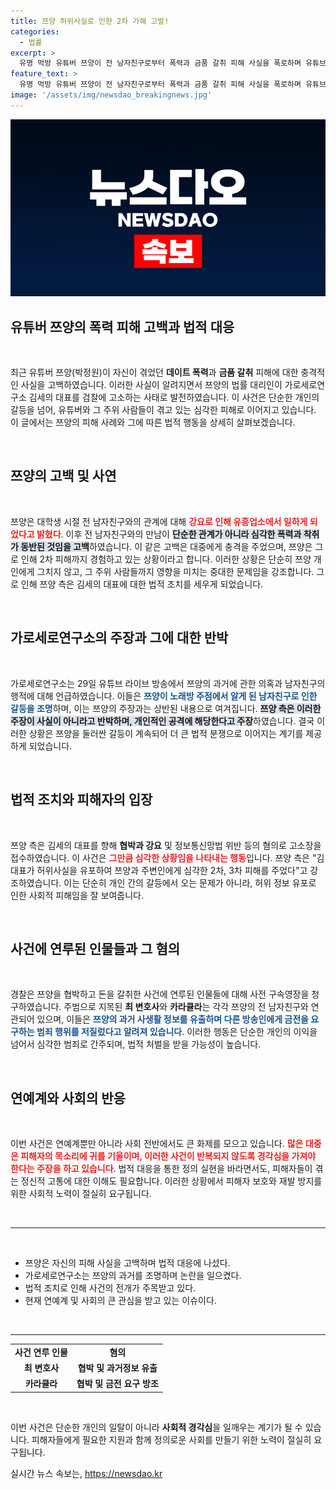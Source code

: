 ```yaml
---
title: 쯔양 허위사실로 인한 2차 가해 고발!
categories:
  - 법률
excerpt: >
  유명 먹방 유튜버 쯔양이 전 남자친구로부터 폭력과 금품 갈취 피해 사실을 폭로하며 유튜브 채널 가세연의 김세의 대표를 검찰에 고소했다. 협박과 허위 사실 유포를 주장하는 쯔양, 사건의 전말은?
feature_text: >
  유명 먹방 유튜버 쯔양이 전 남자친구로부터 폭력과 금품 갈취 피해 사실을 폭로하며 유튜브 채널 가세연의 김세의 대표를 검찰에 고소했다. 협박과 허위 사실 유포를 주장하는 쯔양, 사건의 전말은?
image: '/assets/img/newsdao_breakingnews.jpg'
---
```


<p><img src="/assets/img/newsdao_breakingnews.jpg" alt="pcversion 속보" /></p>

<h2 data-ke-size="size26">유튜버 쯔양의 폭력 피해 고백과 법적 대응</h2>

<p data-ke-size="size16">&nbsp;</p>

<p data-ke-size="size16">최근 유튜버 쯔양(박정원)이 자신이 겪었던 <b>데이트 폭력</b>과 <b>금품 갈취</b> 피해에 대한 충격적인 사실을 고백하였습니다. 이러한 사실이 알려지면서 쯔양의 법률 대리인이 가로세로연구소 김세의 대표를 검찰에 고소하는 사태로 발전하였습니다. 이 사건은 단순한 개인의 갈등을 넘어, 유튜버와 그 주위 사람들이 겪고 있는 심각한 피해로 이어지고 있습니다. 이 글에서는 쯔양의 피해 사례와 그에 따른 법적 행동을 상세히 살펴보겠습니다.</p>

<p data-ke-size="size16">&nbsp;</p>

<h2 data-ke-size="size26">쯔양의 고백 및 사연</h2>

<p data-ke-size="size16">&nbsp;</p>

<p data-ke-size="size16">쯔양은 대학생 시절 전 남자친구와의 관계에 대해 <b><span style="color: #ee2323;">강요로 인해 유흥업소에서 일하게 되었다고 밝혔다</span></b>. 이후 전 남자친구와의 만남이 <b><span style="background-color: #21538527;">단순한 관계가 아니라 심각한 폭력과 착취가 동반된 것임을 고백</span></b>하였습니다. 이 같은 고백은 대중에게 충격을 주었으며, 쯔양은 그로 인해 2차 피해까지 경험하고 있는 상황이라고 합니다. 이러한 상황은 단순히 쯔양 개인에게 그치지 않고, 그 주위 사람들까지 영향을 미치는 중대한 문제임을 강조합니다. 그로 인해 쯔양 측은 김세의 대표에 대한 법적 조치를 세우게 되었습니다.</p>

<p data-ke-size="size16">&nbsp;</p>

<h2 data-ke-size="size26">가로세로연구소의 주장과 그에 대한 반박</h2>

<p data-ke-size="size16">&nbsp;</p>

<p data-ke-size="size16">가로세로연구소는 29일 유튜브 라이브 방송에서 쯔양의 과거에 관한 의혹과 남자친구의 행적에 대해 언급하였습니다. 이들은 <b><span style="color: #1a5490;">쯔양이 노래방 주점에서 알게 된 남자친구로 인한 갈등을 조명</span></b>하며, 이는 쯔양의 주장과는 상반된 내용으로 여겨집니다. <b><span style="background-color: #21538527;">쯔양 측은 이러한 주장이 사실이 아니라고 반박하며, 개인적인 공격에 해당한다고 주장</span></b>하였습니다. 결국 이러한 상황은 쯔양을 둘러싼 갈등이 계속되어 더 큰 법적 분쟁으로 이어지는 계기를 제공하게 되었습니다.</p>

<p data-ke-size="size16">&nbsp;</p>

<h2 data-ke-size="size26">법적 조치와 피해자의 입장</h2>

<p data-ke-size="size16">&nbsp;</p>

<p data-ke-size="size16">쯔양 측은 김세의 대표를 향해 <b>협박과 강요</b> 및 정보통신망법 위반 등의 혐의로 고소장을 접수하였습니다. 이 사건은 <b><span style="color: #ee2323;">그만큼 심각한 상황임을 나타내는 행동</span></b>입니다. 쯔양 측은 "김 대표가 허위사실을 유포하여 쯔양과 주변인에게 심각한 2차, 3차 피해를 주었다"고 강조하였습니다. 이는 단순히 개인 간의 갈등에서 오는 문제가 아니라, 허위 정보 유포로 인한 사회적 피해임을 잘 보여줍니다.</p>

<p data-ke-size="size16">&nbsp;</p>

<h2 data-ke-size="size26">사건에 연루된 인물들과 그 혐의</h2>

<p data-ke-size="size16">&nbsp;</p>

<p data-ke-size="size16">경찰은 쯔양을 협박하고 돈을 갈취한 사건에 연루된 인물들에 대해 사전 구속영장을 청구하였습니다. 주범으로 지목된 <b>최 변호사</b>와 <b>카라큘라</b>는 각각 쯔양의 전 남자친구와 연관되어 있으며, 이들은 <b><span style="color: #1a5490;">쯔양의 과거 사생활 정보를 유출하며 다른 방송인에게 금전을 요구하는 범죄 행위를 저질렀다고 알려져 있습니다</span></b>. 이러한 행동은 단순한 개인의 이익을 넘어서 심각한 범죄로 간주되며, 법적 처벌을 받을 가능성이 높습니다. </p>

<p data-ke-size="size16">&nbsp;</p>

<h2 data-ke-size="size26">연예계와 사회의 반응</h2>

<p data-ke-size="size16">&nbsp;</p>

<p data-ke-size="size16">이번 사건은 연예계뿐만 아니라 사회 전반에서도 큰 화제를 모으고 있습니다. <b><span style="color: #ee2323;">많은 대중은 피해자의 목소리에 귀를 기울이며, 이러한 사건이 반복되지 않도록 경각심을 가져야 한다는 주장을 하고 있습니다</span></b>. 법적 대응을 통한 정의 실현을 바라면서도, 피해자들이 겪는 정신적 고통에 대한 이해도 필요합니다. 이러한 상황에서 피해자 보호와 재발 방지를 위한 사회적 노력이 절실히 요구됩니다.</p>

<p data-ke-size="size16">&nbsp;</p>

<hr>

<p data-ke-size="size16">&nbsp;</p>

<ul>
  <li>쯔양은 자신의 피해 사실을 고백하며 법적 대응에 나섰다.</li>
  <li>가로세로연구소는 쯔양의 과거를 조명하며 논란을 일으켰다.</li>
  <li>법적 조치로 인해 사건의 전개가 주목받고 있다.</li>
  <li>현재 연예계 및 사회의 큰 관심을 받고 있는 이슈이다.</li>
</ul>

<p data-ke-size="size16">&nbsp;</p>

<hr>

<table style="width: 100%; border-collapse: collapse;">
  <tr>
    <td style="text-align: center; height: 17px;"><b>사건 연루 인물</b></td>
    <td style="text-align: center; height: 17px;"><b>혐의</b></td>
  </tr>
  <tr>
    <td style="text-align: center; height: 17px;"><b>최 변호사</b></td>
    <td style="text-align: center; height: 17px;"><b>협박 및 과거정보 유출</b></td>
  </tr>
  <tr>
    <td style="text-align: center; height: 17px;"><b>카라큘라</b></td>
    <td style="text-align: center; height: 17px;"><b>협박 및 금전 요구 방조</b></td>
  </tr>
</table>

<p data-ke-size="size16">&nbsp;</p>

<p data-ke-size="size16">이번 사건은 단순한 개인의 일탈이 아니라 <b>사회적 경각심</b>을 일깨우는 계기가 될 수 있습니다. 피해자들에게 필요한 지원과 함께 정의로운 사회를 만들기 위한 노력이 절실히 요구됩니다.</p>
실시간 뉴스 속보는, <a href="https://newsdao.kr" rel="dofollow">https://newsdao.kr</a>


